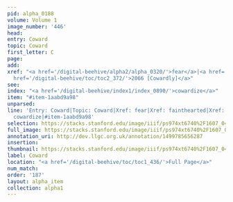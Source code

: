 ```yaml
---
pid: alpha_0188
volume: Volume 1
image_number: '446'
head: 
entry: Coward
topic: Coward
first_letter: C
page: 
add: 
xref: "<a href='/digital-beehive/alpha2/alpha_0320/'>fear</a>|<a href='/digital-beehive/alpha2/alpha_0307/'>fainthearted</a>|<a
  href='/digital-beehive/toc/toc2_372/'>2066 [Cowardly]</a>"
see: 
index: "<a href='/digital-beehive/index1/index_0890/'>cowardize</a>"
item: "#item-1aabd9a98"
unparsed: 
line: 'Entry: Coward|Topic: Coward|Xref: fear|Xref: fainthearted|Xref: 2066 [Cowardly]|Index:
  cowardize|#item-1aabd9a98'
selection: https://stacks.stanford.edu/image/iiif/ps974xt6740%2F1607_0445/761,210,3077,562/full/0/default.jpg
full_image: https://stacks.stanford.edu/image/iiif/ps974xt6740%2F1607_0445/full/full/0/default.jpg
annotation_uri: http://dev.llgc.org.uk/annotation/1499785656287
insertion: 
thumbnail: https://stacks.stanford.edu/image/iiif/ps974xt6740%2F1607_0445/761,210,600,180/250,/0/default.jpg
label: Coward
location: "<a href='/digital-beehive/toc/toc1_436/'>Full Page</a>"
num_match: 
order: '187'
layout: alpha_item
collection: alpha1
---
```

